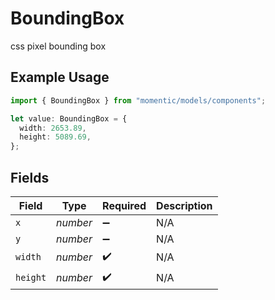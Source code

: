 # BoundingBox

css pixel bounding box

## Example Usage

```typescript
import { BoundingBox } from "momentic/models/components";

let value: BoundingBox = {
  width: 2653.89,
  height: 5089.69,
};
```

## Fields

| Field              | Type               | Required           | Description        |
| ------------------ | ------------------ | ------------------ | ------------------ |
| `x`                | *number*           | :heavy_minus_sign: | N/A                |
| `y`                | *number*           | :heavy_minus_sign: | N/A                |
| `width`            | *number*           | :heavy_check_mark: | N/A                |
| `height`           | *number*           | :heavy_check_mark: | N/A                |